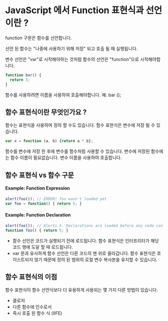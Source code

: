# JavaScript 에서 Function 표현식과 선언이란 ?

function 구문은 함수를 선언합니다.

선언 된 함수는 "나중에 사용하기 위해 저장" 되고 호출 될 때 실행됩니다.

변수 선언은 "var"로 시작해야하는 것처럼 함수의 선언은 "function"으로 시작해야합니다.

```js
function bar() {
  return 3;
}
```

함수를 사용하려면 이름을 사용하여 호출해야합니다. 예: bar ();

## 함수 표현식이란 무엇인가요 ?

함수는 표현식을 사용하여 정의 할 수도 있습니다.
함수 표현식은 변수에 저장 될 수 있습니다.

```js
var x = function (a, b) {return a * b};
```

함수를 변수에 저장 한 후에 변수를 함수처럼 사용할 수 있습니다. 
변수에 저장된 함수에는 함수 이름이 필요없습니다. 변수 이름을 사용하여 호출합니다.

## 함수 표현식 vs 함수 구문 

#### Example: Function Expression

```js
alert(foo()); // ERROR! foo wasn't loaded yet
var foo = function() { return 5; }
```

#### Example: Function Declaration 

```js
alert(foo()); // Alerts 5. Declarations are loaded before any code can run.
function foo() { return 5; }
```


- 함수 선언은 코드가 실행되기 전에 로드됩니다. 함수 표현식은 인터프리터가 해당 코드 행에 도달 할 때 로드됩니다.
- var 문과 유사하게 함수 선언은 다른 코드의 맨 위로 올라갑니다. 함수 표현식은 호이스트되지 않기 때문에 정의 된 범위의 로컬 변수 복사본을 유지할 수 있습니다.

## 함수 표현식의 이점 

함수 표현식이 함수 선언식보다 더 유용하게 사용되는 몇 가지 다른 방법이 있습니다.

- 클로저
- 다른 함수에 인수로서
- 즉시 호출 된 함수 식 (IIFE)




